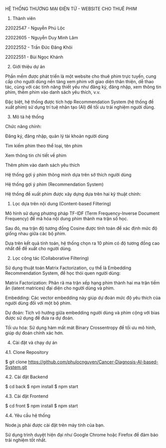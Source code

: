 HỆ THỐNG THƯƠNG MẠI ĐIỆN TỬ - WEBSITE CHO THUÊ PHIM

1. Thành viên

22022547 - Nguyễn Phú Lộc

22022605 - Nguyễn Duy Minh Lâm

22022552 - Trần Đức Đăng Khôi

22022551 - Bùi Ngọc Khánh

2. Giới thiệu dự án

Phần mềm được phát triển là một website cho thuê phim trực tuyến, cung cấp cho người dùng nền tảng xem phim với giao diện thân thiện, dễ thao tác, cùng với các tính năng thiết yếu như đăng ký, đăng nhập, xem thông tin phim, thêm phim vào danh sách yêu thích, v.v.

Đặc biệt, hệ thống được tích hợp Recommendation System (hệ thống đề xuất phim) sử dụng trí tuệ nhân tạo (AI) để tối ưu trải nghiệm người dùng.

3. Mô tả hệ thống

Chức năng chính:

Đăng ký, đăng nhập, quản lý tài khoản người dùng

Tìm kiếm phim theo thể loại, tên phim

Xem thông tin chi tiết về phim

Thêm phim vào danh sách yêu thích

Hệ thống gợi ý phim thông minh dựa trên sở thích người dùng

Hệ thống gợi ý phim (Recommendation System)

Hệ thống đề xuất phim được xây dựng dựa trên hai kỹ thuật chính:

1. Lọc dựa trên nội dung (Content-based Filtering)

Mô hình sử dụng phương pháp TF-IDF (Term Frequency-Inverse Document Frequency) để mã hóa nội dung phim thành ma trận số học.

Sau đó, ma trận độ tương đồng Cosine được tính toán để xác định mức độ giống nhau giữa các bộ phim.

Dựa trên kết quả tính toán, hệ thống chọn ra 10 phim có độ tương đồng cao nhất để đề xuất cho người dùng.

2. Lọc cộng tác (Collaborative Filtering)

Sử dụng thuật toán Matrix Factorization, cụ thể là Embedding Recommendation System, để học thói quen người dùng:

Matrix Factorization: Phân rã ma trận xếp hạng phim thành hai ma trận tiềm ẩn (latent matrices) đại diện cho người dùng và phim.

Embedding: Các vector embedding này giúp dự đoán mức độ yêu thích của người dùng đối với một bộ phim.

Dự đoán: Tích vô hướng giữa embedding người dùng và phim cộng với bias được sử dụng để đưa ra dự đoán.

Tối ưu hóa: Sử dụng hàm mất mát Binary Crossentropy để tối ưu mô hình, giúp dự đoán chính xác hơn.

4. Cài đặt và chạy dự án

4.1. Clone Repository

$ git clone https://github.com/phulocnguyen/Cancer-Diagnosis-AI-based-System.git

4.2. Cài đặt Backend

$ cd back
$ npm install
$ npm start

4.3. Cài đặt Frontend

$ cd front
$ npm install
$ npm start

4.4. Yêu cầu hệ thống

Node.js phải được cài đặt trên máy tính của bạn.

Sử dụng trình duyệt hiện đại như Google Chrome hoặc Firefox để đảm bảo trải nghiệm tốt nhất.
